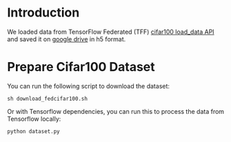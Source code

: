 # Introduction

We loaded data from TensorFlow Federated (TFF) [cifar100 load_data API](https://www.tensorflow.org/federated/api_docs/python/tff/simulation/datasets/cifar100/load_data)  and saved it on [google drive](https://drive.google.com/drive/folders/121SiMZj9WJMRNZHTkA1bBfBs-gPWG5nQ) in h5 format. 

# Prepare Cifar100 Dataset

You can run the following script to download the dataset:

```
sh download_fedcifar100.sh
```

Or with Tensorflow dependencies, you can run this to process the data from Tensorflow locally:

```
python dataset.py
```

